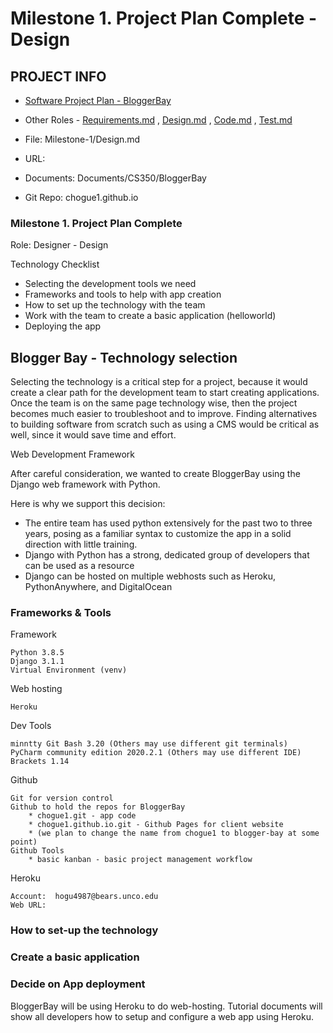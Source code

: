 # Milestone 1. Project Plan Complete - Design

## PROJECT INFO

* [Software Project Plan - BloggerBay](../Index.md)

* Other Roles - [Requirements.md](Requirements.md)
, [Design.md](Design.md)
, [Code.md](Code.md)
, [Test.md](Test.md)

* File: Milestone-1/Design.md

* URL: 

* Documents: Documents/CS350/BloggerBay

* Git Repo: chogue1.github.io

### Milestone 1. Project Plan Complete

Role: Designer - Design

Technology Checklist

* Selecting the development tools we need
* Frameworks and tools to help with app creation
* How to set up the technology with the team
* Work with the team to create a basic application (helloworld)
* Deploying the app

## Blogger Bay - Technology selection

Selecting the technology is a critical step for a project, because it would create a 
clear path for the development team to start creating applications. Once the team is on 
the same page technology wise, then the project becomes much easier to troubleshoot and
to improve. Finding alternatives to building software from scratch such as using a CMS
would be critical as well, since it would save time and effort.

Web Development Framework

After careful consideration, we wanted to create BloggerBay using the Django web 
framework with Python.

Here is why we support this decision:

  * The entire team has used python extensively for the past two to three years, posing as
  a familiar syntax to customize the app in a solid direction with little training.
  * Django with Python has a strong, dedicated group of developers that can be used as a resource
  * Django can be hosted on multiple webhosts such as Heroku, PythonAnywhere, and DigitalOcean


### Frameworks & Tools

Framework

    Python 3.8.5
    Django 3.1.1
    Virtual Environment (venv)
    
Web hosting

    Heroku
    
Dev Tools
    
    minntty Git Bash 3.20 (Others may use different git terminals)
    PyCharm community edition 2020.2.1 (Others may use different IDE)
    Brackets 1.14
    
Github

    Git for version control
    Github to hold the repos for BloggerBay
        * chogue1.git - app code 
        * chogue1.github.io.git - Github Pages for client website 
        * (we plan to change the name from chogue1 to blogger-bay at some point)
    Github Tools
        * basic kanban - basic project management workflow
        
Heroku

    Account:  hogu4987@bears.unco.edu
    Web URL:  

### How to set-up the technology

### Create a basic application

### Decide on App deployment

BloggerBay will be using Heroku to do web-hosting. Tutorial documents will show
all developers how to setup and configure a web app using Heroku.

